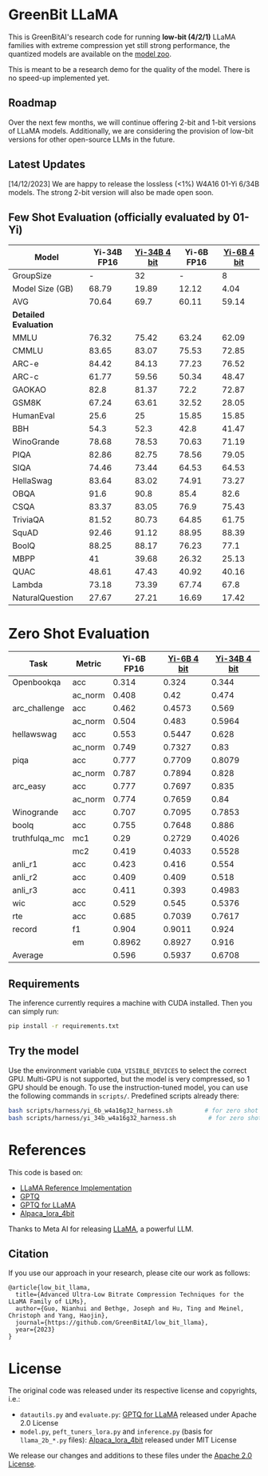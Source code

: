# GreenBit LLaMA

This is GreenBitAI's research code for running **low-bit (4/2/1)** LLaMA families with extreme compression yet still strong performance, the quantized models are available on the [model zoo](https://huggingface.co/GreenBitAI?sort_models=downloads#models).

This is meant to be a research demo for the quality of the model.
There is no speed-up implemented yet.

## Roadmap

Over the next few months, we will continue offering 2-bit and 1-bit versions of LLaMA models.
Additionally, we are considering the provision of low-bit versions for other open-source LLMs in the future.

## Latest Updates
[14/12/2023] We are happy to release the lossless (<1%) W4A16 01-Yi 6/34B models. The strong 2-bit version will also be made open soon.

## Few Shot Evaluation (officially evaluated by 01-Yi)
| Model          | Yi-34B FP16| [Yi-34B 4 bit](https://huggingface.co/GreenBitAI/yi-34b-w4a16g32) | Yi-6B FP16 | [Yi-6B 4 bit](https://huggingface.co/GreenBitAI/yi-6b-w4a16g32) |
|----------------|-----------|----------|----------|---------|
| GroupSize      | -         | 32       | -        | 8       |
| Model Size (GB)| 68.79     | 19.89    | 12.12    | 4.04    |
| AVG            | 70.64     | 69.7     | 60.11    | 59.14   |
| **Detailed Evaluation** | | | | |
| MMLU           | 76.32     | 75.42    | 63.24    | 62.09   |
| CMMLU          | 83.65     | 83.07    | 75.53    | 72.85   |
| ARC-e          | 84.42     | 84.13    | 77.23    | 76.52   |
| ARC-c          | 61.77     | 59.56    | 50.34    | 48.47   |
| GAOKAO         | 82.8      | 81.37    | 72.2     | 72.87   |
| GSM8K          | 67.24     | 63.61    | 32.52    | 28.05   |
| HumanEval      | 25.6      | 25       | 15.85    | 15.85   |
| BBH            | 54.3      | 52.3     | 42.8     | 41.47   |
| WinoGrande     | 78.68     | 78.53    | 70.63    | 71.19   |
| PIQA           | 82.86     | 82.75    | 78.56    | 79.05   |
| SIQA           | 74.46     | 73.44    | 64.53    | 64.53   |
| HellaSwag      | 83.64     | 83.02    | 74.91    | 73.27   |
| OBQA           | 91.6      | 90.8     | 85.4     | 82.6    |
| CSQA           | 83.37     | 83.05    | 76.9     | 75.43   |
| TriviaQA       | 81.52     | 80.73    | 64.85    | 61.75   |
| SquAD          | 92.46     | 91.12    | 88.95    | 88.39   |
| BoolQ          | 88.25     | 88.17    | 76.23    | 77.1    |
| MBPP           | 41        | 39.68    | 26.32    | 25.13   |
| QUAC           | 48.61     | 47.43    | 40.92    | 40.16   |
| Lambda         | 73.18     | 73.39    | 67.74    | 67.8    |
| NaturalQuestion| 27.67     | 27.21    | 16.69    | 17.42   |


# Zero Shot Evaluation
| Task          | Metric | Yi-6B FP16 | [Yi-6B 4 bit](https://huggingface.co/GreenBitAI/yi-6b-w4a16g32) | [Yi-34B 4 bit](https://huggingface.co/GreenBitAI/yi-34b-w4a16g32) |
|---------------|--------|---------|-------------|--------------|
| Openbookqa    | acc    | 0.314   | 0.324       | 0.344        |
|               | ac_norm| 0.408   | 0.42        | 0.474        |
| arc_challenge | acc    | 0.462   | 0.4573      | 0.569        |
|               | ac_norm| 0.504   | 0.483       | 0.5964       |
| hellawswag    | acc    | 0.553   | 0.5447      | 0.628        |
|               | ac_norm| 0.749   | 0.7327      | 0.83         |
| piqa          | acc    | 0.777   | 0.7709      | 0.8079       |
|               | ac_norm| 0.787   | 0.7894      | 0.828        |
| arc_easy      | acc    | 0.777   | 0.7697      | 0.835        |
|               | ac_norm| 0.774   | 0.7659      | 0.84         |
| Winogrande    | acc    | 0.707   | 0.7095      | 0.7853       |
| boolq         | acc    | 0.755   | 0.7648      | 0.886        |
| truthfulqa_mc | mc1    | 0.29    | 0.2729      | 0.4026       |
|               | mc2    | 0.419   | 0.4033      | 0.5528       |
| anli_r1       | acc    | 0.423   | 0.416       | 0.554        |
| anli_r2       | acc    | 0.409   | 0.409       | 0.518        |
| anli_r3       | acc    | 0.411   | 0.393       | 0.4983       |
| wic           | acc    | 0.529   | 0.545       | 0.5376       |
| rte           | acc    | 0.685   | 0.7039      | 0.7617       |
| record        | f1     | 0.904   | 0.9011      | 0.924        |
|               | em     | 0.8962  | 0.8927      | 0.916        |
| Average       |        | 0.596   | 0.5937      | 0.6708       |

## Requirements

The inference currently requires a machine with CUDA installed.
Then you can simply run:

```bash
pip install -r requirements.txt
```

## Try the model

Use the environment variable `CUDA_VISIBLE_DEVICES` to select the correct GPU.
Multi-GPU is not supported, but the model is very compressed, so 1 GPU should be enough.
To use the instruction-tuned model, you can use the following commands
in ```scripts/```. Predefined scripts already there:

```bash
bash scripts/harness/yi_6b_w4a16g32_harness.sh         # for zero shot evaluation of the lossless 4-bit 01-yi 6b model
bash scripts/harness/yi_34b_w4a16g32_harness.sh         # for zero shot evaluation of the lossless 4-bit 01-yi 34b model
```

# References

This code is based on:

- [LLaMA Reference Implementation](https://github.com/facebookresearch/llama)
- [GPTQ](https://github.com/IST-DASLab/gptq)
- [GPTQ for LLaMA](https://github.com/qwopqwop200/GPTQ-for-LLaMa)
- [Alpaca_lora_4bit](https://github.com/johnsmith0031/alpaca_lora_4bit)

Thanks to Meta AI for releasing [LLaMA](https://arxiv.org/abs/2302.13971), a powerful LLM.

## Citation
If you use our approach in your research, please cite our work as follows:
```
@article{low_bit_llama,
  title={Advanced Ultra-Low Bitrate Compression Techniques for the LLaMA Family of LLMs},
  author={Guo, Nianhui and Bethge, Joseph and Hu, Ting and Meinel, Christoph and Yang, Haojin},
  journal={https://github.com/GreenBitAI/low_bit_llama},
  year={2023}
}
```

# License

The original code was released under its respective license and copyrights, i.e.:

- `datautils.py` and `evaluate.py`:
[GPTQ for LLaMA](https://github.com/qwopqwop200/GPTQ-for-LLaMa) released under Apache 2.0 License
- `model.py`, `peft_tuners_lora.py` and `inference.py` (basis for `llama_2b_*.py` files):
[Alpaca_lora_4bit](https://github.com/johnsmith0031/alpaca_lora_4bit) released under MIT License

We release our changes and additions to these files under the [Apache 2.0 License](LICENSE).
